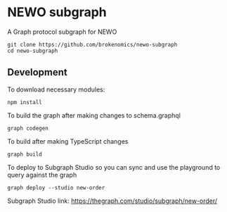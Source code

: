 # NEWO subgraph

A Graph protocol subgraph for NEWO

```
git clone https://github.com/brokenomics/newo-subgraph
cd newo-subgraph
```

## Development

To download necessary modules:
```
npm install
```

To build the graph after making changes to schema.graphql
```
graph codegen
```

To build after making TypeScript changes
```
graph build
```

To deploy to Subgraph Studio so you can sync and use the playground to query against the graph
```
graph deploy --studio new-order
```

Subgraph Studio link: https://thegraph.com/studio/subgraph/new-order/
